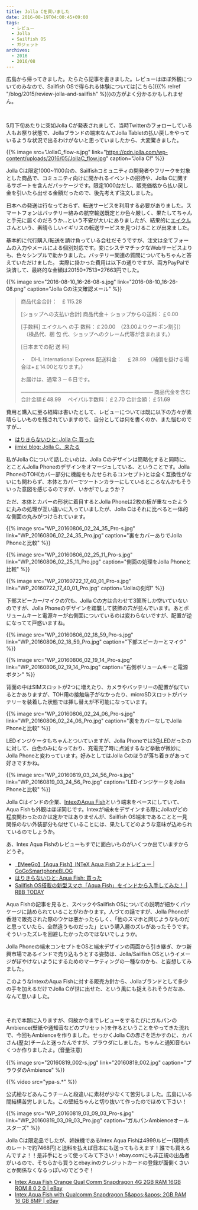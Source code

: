 ```yaml
---
title: Jolla Cを買いました
date: 2016-08-19T04:00:45+09:00
tags:
  - レビュー
  - Jolla
  - Sailfish OS
  - ガジェット
archives:
  - 2016
  - 2016/08
---
```


広島から帰ってきました。たらたら記事を書きました。レビューはほぼ外観についてのみなので、Sailfish OSで得られる体験については[こちら]({{% relref "/blog/2015/review-jolla-and-sailfish" %}})の方がよく分かるかもしれません。

<br>

5月下旬あたりに突如Jolla Cが発表されまして、当時Twitterのフォローしている人もお祭り状態で、Jollaブランドの端末なんてJolla Tabletの払い戻しをやっているような状況で出るわけがないと思っていましたから、大変驚きました。

{{% image src="JollaC_flow-s.jpg" link="https://cdn.jolla.com/wp-content/uploads/2016/05/JollaC_flow.jpg" caption="Jolla C\!" %}}

Jolla Cは限定1000~1100台の、Sailfishコミュニティの開発者やフリークを対象とした商品で、コミュニティ向けに開かれるイベントの招待や、Jolla Cに関するサポートを含んだパッケージです。限定1000台だし、販売価格から払い戻し金を引いたら出せる金額だったので、後先考えず注文しました。

日本への発送は行なっておらず、転送サービスを利用する必要がありました。スマートフォンはバッテリー絡みの航空輸送既定とか色々厳しく、果たしてちゃんと手元に届くのだろうか…という不安が大いにありましたが、結果的に[エイクル](http://www.eikuru.com)さんという、素晴らしいイギリスの転送サービスを見つけることが出来ました。

基本的に代行購入/転送を請け負っている会社だそうですが、注文は全てフォームの入力やメールによる個別対応です。変にシステマチックなWebサービスよりも、色々シンプルで助かりました。バッテリー関連の質問についてもちゃんと答えていただけました。
実際に掛かった費用は以下の通りですが、両方PayPalで決済して、最終的な金額は20150+7513=27663円でした。

{{% image src="2016-08-10_16-26-08-s.jpg" link="2016-08-10_16-26-08.png" caption="Jolla Cの注文確認メール" %}}

>  商品代金合計：　£ 115.28
>
>  [ショップへの支払い合計]
>  商品代金＋ ショップからの送料：￡0.00
>
>  [手数料]
>  エイクルへ の手 数料：￡20.00　（23.00よりクーポン割引）
>  　（検品代、梱 包 代、ショップへのクレーム代等が含まれます。）
>
>  [日本までの配 送 料]
>
>  ・　DHL  International Express
>  配送料金：　￡28.99
>  （補償を掛ける場合は+￡14.00となります。）
>
>  お届けは、通常３－６日です。
>
>  ────────────────────────────────────
>  商品代金を含む合計金額￡48.99　
>  ペイパル手数料：￡2.70
>  合計金額：￡51.69

費用と購入に至る経緯は書いたとして、レビューについては既に以下の方々が素晴らしいものを残されていますので、自分としては何を書くのか、また悩むのですが…

- [はりきらないひと: Jolla C: 買った](http://helicalgear.blogspot.jp/2016/07/jolla-c.html)
- [jimixi blog: Jolla C、来たる](http://jiminynseries.seesaa.net/article/440284685.html)

私がJolla Cについて話したいのは、Jolla Cのデザインは簡略化すると同時に、とことんJolla Phoneのデザインをオマージュしている、ということです。Jolla PhoneのTOH(カバー部分に機能をもたせられるコンセプト)とは全く互換性がないにも関わらず、本体とカバーでツートンカラーにしているところなんかもそういった意図を感じるのですが、いかがでしょうか？

ただ、本体とカバーの形状に着目するとJolla Phoneは2枚の板が重なったように丸みの処理が互い違いに入っていましたが、Jolla Cはそれに比べると一体的な側面の丸みがつけられています。

{{% image src="WP_20160806_02_24_35_Pro-s.jpg" link="WP_20160806_02_24_35_Pro.jpg" caption="裏をカバーありでJolla Phoneと比較" %}}

{{% image src="WP_20160806_02_25_11_Pro-s.jpg" link="WP_20160806_02_25_11_Pro.jpg" caption="側面の処理をJolla Phoneと比較" %}}

{{% image src="WP_20160722_17_40_01_Pro-s.jpg" link="WP_20160722_17_40_01_Pro.jpg" caption="Jollaの刻印" %}}

下部スピーカー/マイクの穴も、Jolla Cの方は合わせて3箇所しか空いていないのですが、Jolla Phoneのデザインを踏襲して装飾の穴が並んでいます。あとボリュームキーと電源キーが右側面についているのは変わらないですが、配置が逆になってて戸惑いますね。

{{% image src="WP_20160806_02_18_59_Pro-s.jpg" link="WP_20160806_02_18_59_Pro.jpg" caption="下部スピーカーとマイク" %}}

{{% image src="WP_20160806_02_19_14_Pro-s.jpg" link="WP_20160806_02_19_14_Pro.jpg" caption="右側ボリュームキーと電源ボタン" %}}

背面の中はSIMスロットが2つに増えたり、カメラやバッテリーの配置が似ているとかありますが、TOH用の接触端子がなかったり、microSDスロットがバッテリーを装着した状態では挿し替えが不可能になっています。

{{% image src="WP_20160806_02_24_06_Pro-s.jpg" link="WP_20160806_02_24_06_Pro.jpg" caption="裏をカバーなしでJolla Phoneと比較" %}}

LEDインジケータもちゃんとついていますが、Jolla Phoneでは3色LEDだったのに対して、白色のみになっており、充電完了時に点滅するなど挙動が微妙にJolla Phoneと変わっています。好みとしてはJolla Cのほうが落ち着きがあって好きですかね。

{{% image src="WP_20160819_03_24_56_Pro-s.jpg" link="WP_20160819_03_24_56_Pro.jpg" caption="LEDインジケータをJolla Phoneと比較" %}}

Jolla Cはインドの企業、[IntexのAqua Fish](http://www.intex.in/mobile/smartphone/aqua-fish/)という端末をベースにしていて、Aqua Fishも外観はほぼ同じです。Intexが端末をデザインする際にJollaがどの程度関わったのかは定かではありませんが、Sailfish OS端末であることと一見関係のない外装部分も似せていることには、果たしてどのような意味が込められているのでしょうか。

あ、Intex Aqua Fishのレビューもすでに面白いものがいくつか出ていますからどうぞ。

- [【MeeGo】【Aqua Fish】INTeX Aqua Fishフォトレビュー | GoGoSmartphoneBLOG](http://gogosmartphone.main.jp/blog/?p=5100)
- [はりきらないひと: Aqua Fish: 買った](http://helicalgear.blogspot.jp/2016/08/aqua-fish.html)
- [Sailfish OS搭載の新型スマホ「Aqua Fish」をインドから入手してみた！ | RBB TODAY](http://www.rbbtoday.com/article/2016/08/16/144402.html)

Aqua Fishの記事を見ると、スペックやSailfish OSについての説明が細かくパッケージに詰められていることがわかります。人づての話ですが、Jolla Phoneが香港で販売された際のウケは悪かったらしく、「他のスマホと同じようなものだと思っていたら、全然違うものだった」という購入層のズレがあったそうです。そういったズレを回避したかったのではないでしょうか。

Jolla Phoneの端末コンセプトをOSと端末デザインの両面から引き継ぎ、かつ新興市場であるインドで売り込もうとする姿勢は、Jolla/Sailfish OSというイメージがぼやけないようにするためのマーケティングの一種なのかも、と妄想してみました。

このようなIntexのAqua Fishに対する販売方針から、Jollaブランドとして多少の手を加えるだけでJolla
Cが世に出せた、という風にも捉えられそうだなあ、なんて思いました。

<br>

それで本題に入りますが、何故か今までレビューをするたびにガルパンのAmbience(壁紙や通知音などのプリセット)を作るということをやってきた流れで、今回もAmbienceを作りました。せっかくJolla
Cの赤さを活かすのに、カバさん(歴女)チームと迷ったんですが、プラウダにしました。ちゃんと通知音もいくつか作りましたよ。(音量注意)

{{% image src="20160819_002-s.jpg" link="20160819_002.jpg" caption="プラウダのAmbience" %}}

{{% video src="ypa-s.*" %}}

公式絵などあんこうチームと段違いに素材が少なくて苦労しました。広島にいる間結構苦労しました。この壁紙ちゃんと切り抜いて作ったのでほめて下さい！

{{% image src="WP_20160819_03_09_03_Pro-s.jpg" link="WP_20160819_03_09_03_Pro.jpg" caption="ガルパンAmbienceオールスターズ" %}}

Jolla Cは限定品でしたが、姉妹機であるIntex Aqua Fishは4999ルピー(現時点のレートで約7468円)と送料を払えば日本にも送ってもらえます！誰でも買えるんですよ！！是非手にとって使ってみて下さい！ebay.comにも非正規の出品者がいるので、そちらから買うとebay.inのクレジットカードの登録が面倒くさいとか関係なくなるっぽいのでどうぞ！

- [Intex Aqua Fish Orange Qual Comm Snapdragon 4G 2GB RAM 16GB ROM 8 0 2 0 | eBay](http://www.ebay.in/itm/Intex-Aqua-FISH-Orange-Qual-Comm-Snapdragon-4G-2GB-RAM-16GB-ROM-8-0-2-0-/142056036614?hash=item2113331906:g:U4AAAOSwIgNXidoG)
- [Intex Aqua Fish with Qualcomm Snapdragon 5\&apos;\&apos; 2GB RAM 16 GB 8MP | eBay](http://www.ebay.com/itm/Intex-Aqua-Fish-with-Qualcomm-Snapdragon-5-2GB-RAM-16-GB-8MP/282128959911?_trksid=p2047675.c100009.m1982)

